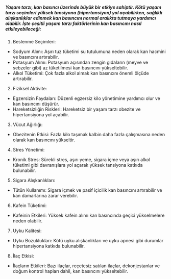 ##### Yaşam tarzı, kan basıncı üzerinde büyük bir etkiye sahiptir. Kötü yaşam tarzı seçimleri yüksek tansiyona (hipertansiyon) yol açabilirken, sağlıklı alışkanlıklar edinmek kan basıncını normal aralıkta tutmaya yardımcı olabilir. İşte çeşitli yaşam tarzı faktörlerinin kan basıncını nasıl etkileyebileceği:

1. Beslenme Seçimleri:
  - Sodyum Alımı: Aşırı tuz tüketimi su tutulumuna neden olarak kan hacmini ve basıncını artırabilir.
  - Potasyum Alımı: Potasyum açısından zengin gıdaların (meyve ve sebzeler gibi) az tüketilmesi kan basıncını yükseltebilir.
  - Alkol Tüketimi: Çok fazla alkol almak kan basıncını önemli ölçüde artırabilir.

2. Fiziksel Aktivite:
  - Egzersizin Faydaları: Düzenli egzersiz kilo yönetimine yardımcı olur ve kan basıncını düşürür.
  - Hareketsizliğin Riskleri: Hareketsiz bir yaşam tarzı obezite ve hipertansiyona yol açabilir.

3. Vücut Ağırlığı:
  - Obezitenin Etkisi: Fazla kilo taşımak kalbin daha fazla çalışmasına neden olarak kan basıncını yükseltir.

4. Stres Yönetimi:
  - Kronik Stres: Sürekli stres, aşırı yeme, sigara içme veya aşırı alkol tüketimi gibi davranışlara yol açarak yüksek tansiyona katkıda bulunabilir.

5. Sigara Alışkanlıkları:
  - Tütün Kullanımı: Sigara içmek ve pasif içicilik kan basıncını artırabilir ve kan damarlarına zarar verebilir.

6. Kafein Tüketimi:
  - Kafeinin Etkileri: Yüksek kafein alımı kan basıncında geçici yükselmelere neden olabilir.

7. Uyku Kalitesi:
  - Uyku Bozuklukları: Kötü uyku alışkanlıkları ve uyku apnesi gibi durumlar hipertansiyona katkıda bulunabilir.

8. İlaç Etkisi:
  - İlaçların Etkileri: Bazı ilaçlar, reçetesiz satılan ilaçlar, dekonjestanlar ve doğum kontrol hapları dahil, kan basıncını yükseltebilir.